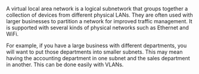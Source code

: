 A virtual local area network is a logical subnetwork that groups together a collection of devices from different physical LANs. They are often used with larger businesses to partition a network for improved traffic management. It is supported with several kinds of physical networks such as Ethernet and WiFi.

For example, if you have a large business with different departments, you will want to put those departments into smaller subnets. This may mean having the accounting department in one subnet and the sales department in another. This can be done easily with VLANs.